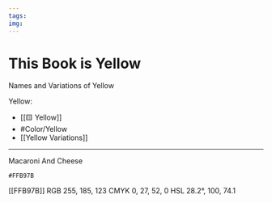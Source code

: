 ```yaml
---
tags: 
img:
---
```

# This Book is Yellow
Names and Variations of Yellow


Yellow:
- [[🟨 Yellow]]
- #Color/Yellow 
- [[Yellow Variations]]



---


 
Macaroni And Cheese
```palette
#FFB97B
```
[[FFB97B]]
RGB 255, 185, 123
CMYK	0, 27, 52, 0
HSL	28.2°, 100, 74.1
















